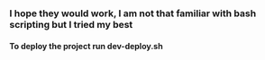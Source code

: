 ### I hope they would work, I am not that familiar with bash scripting but I tried my best

#### To deploy the project  run dev-deploy.sh
